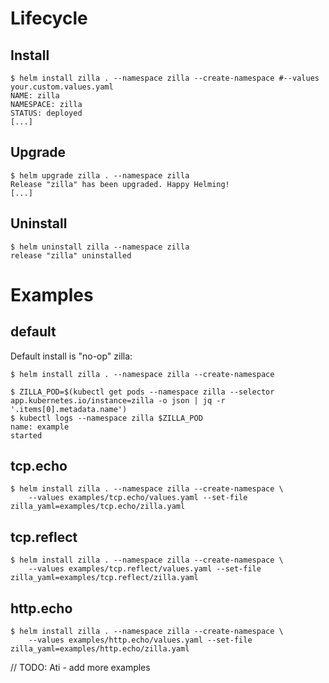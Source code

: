 # Lifecycle

## Install

```
$ helm install zilla . --namespace zilla --create-namespace #--values your.custom.values.yaml
NAME: zilla
NAMESPACE: zilla
STATUS: deployed
[...]
```

## Upgrade
```
$ helm upgrade zilla . --namespace zilla
Release "zilla" has been upgraded. Happy Helming!
[...]
```

## Uninstall
```
$ helm uninstall zilla --namespace zilla
release "zilla" uninstalled
```

# Examples

## default

Default install is "no-op" zilla:
```
$ helm install zilla . --namespace zilla --create-namespace

$ ZILLA_POD=$(kubectl get pods --namespace zilla --selector app.kubernetes.io/instance=zilla -o json | jq -r '.items[0].metadata.name')
$ kubectl logs --namespace zilla $ZILLA_POD
name: example
started
```

## tcp.echo
```
$ helm install zilla . --namespace zilla --create-namespace \
    --values examples/tcp.echo/values.yaml --set-file zilla_yaml=examples/tcp.echo/zilla.yaml
```

## tcp.reflect
```
$ helm install zilla . --namespace zilla --create-namespace \
    --values examples/tcp.reflect/values.yaml --set-file zilla_yaml=examples/tcp.reflect/zilla.yaml
```

## http.echo 
```
$ helm install zilla . --namespace zilla --create-namespace \
    --values examples/http.echo/values.yaml --set-file zilla_yaml=examples/http.echo/zilla.yaml
```

// TODO: Ati - add more examples
